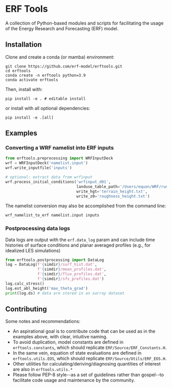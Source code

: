 # ERF Tools
A collection of Python-based modules and scripts for facilitating the usage of
the Energy Research and Forecasting (ERF) model.

## Installation

Clone and create a conda (or mamba) environment:
```shell
git clone https://github.com/erf-model/erftools.git
cd erftools
conda create -n erftools python=3.9
conda activate erftools
```

Then, install with:
```shell
pip install -e . # editable install
```
or install with all optional dependencies:
```shell
pip install -e .[all]
```

## Examples

### Converting a WRF namelist into ERF inputs
```python
from erftools.preprocessing import WRFInputDeck
wrf = WRFInputDeck('namelist.input')
wrf.write_inputfile('inputs')

# optional: extract data from wrfinput
wrf.process_initial_conditions('wrfinput_d01',
                               landuse_table_path='/Users/equon/WRF/run/LANDUSE.TBL',
                               write_hgt='terrain_height.txt',
                               write_z0='roughness_height.txt')
```

The namelist conversion may also be accomplished from the command line:
```bash
wrf_namelist_to_erf namelist.input inputs
```

### Postprocessing data logs
Data logs are output with the `erf.data_log` param and can include time
histories of surface conditions and planar averaged profiles (e.g., for
idealized LES simulations)
```python
from erftools.postprocessing import DataLog
log = DataLog(f'{simdir}/surf_hist.dat',
              f'{simdir}/mean_profiles.dat',
              f'{simdir}/flux_profiles.dat',
              f'{simdir}/sfs_profiles.dat')
log.calc_stress()
log.est_abl_height('max_theta_grad')
print(log.ds) # data are stored in an xarray dataset
```

## Contributing

Some notes and recommendations:

* An aspirational goal is to contribute code that can be used as in the examples above, with clear, intuitive naming.
* To avoid duplication, model constants are defined in `erftools.constants`, which should replicate `ERF/Source/ERF_Constants.H`.
* In the same vein, equation of state evaluations are defined in `erftools.utils.EOS`, which should replicate `ERF/Source/Utils/ERF_EOS.H`.
* Other utilities for calculating/deriving/diagnosing quantities of interest are also in `erftools.utils.*`
* Please follow PEP-8 style--as a set of guidelines rather than gospel--to facilitate code usage and maintenance by the community.

